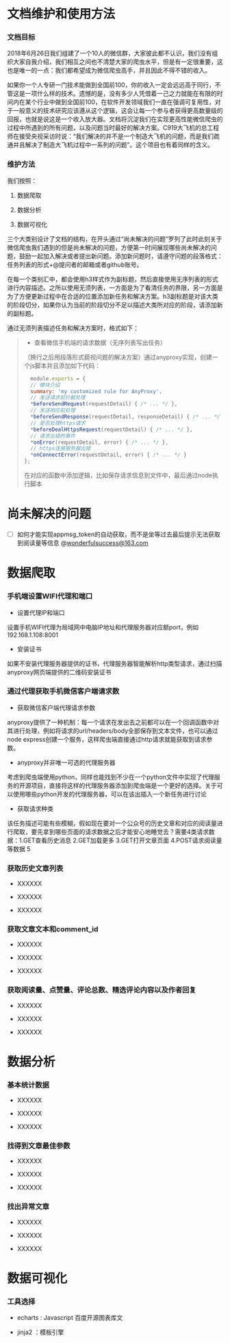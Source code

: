 # 文档维护和使用方法

### 文档目标

2018年6月26日我们组建了一个10人的微信群，大家彼此都不认识，我们没有组织大家自我介绍，我们相互之间也不清楚大家的爬虫水平，但是有一定很重要，这也是唯一的一点：我们都希望成为微信爬虫高手，并且因此不得不错的收入。

如果你一个人专研一门技术能做到全国前100，你的收入一定会远远高于同行，不管这是一项什么样的技术。遗憾的是，没有多少人凭借着一己之力就能在有限的时间内在某个行业中做到全国前100，在软件开发领域我们一直在强调可复用性，对于一般意义的技术研究应该遵从这个逻辑，这会让每一个参与者获得更高数量级的回报，也就是说这是一个收入放大器。文档将沉淀我们在实现更高性能微信爬虫的过程中所遇到的所有问题，以及问题当时最好的解决方案。C919大飞机的总工程师在接受央视采访时说：“我们解决的并不是一个制造大飞机的问题，而是我们疏通并且解决了制造大飞机过程中一系列的问题”。这个项目也有着同样的含义。

### 维护方法

我们按照：

1. 数据爬取

2. 数据分析

3. 数据可视化

三个大类别设计了文档的结构，在开头通过“尚未解决的问题”罗列了此时此刻关于微信爬虫我们遇到的但是尚未解决的问题，方便第一时间展现哪些尚未解决的问题，鼓励一起加入解决或者提出新问题。添加新问题时，请遵守问题的段落格式：任务列表的形式+@提问者的邮箱或者github账号。

在每一个类别汇中，都会使用h3样式作为副标题，然后直接使用无序列表的形式进行内容描述。之所以使用无须列表，一方面是为了看清任务的界限，另一方面是为了方便更新过程中在合适的位置添加新任务和解决方案。h3副标题是对该大类的阶段切分，如果你认为当前的阶段切分不足以描述大类所对应的阶段，请添加新的副标题。

通过无须列表描述任务和解决方案时，格式如下：

> - 查看微信手机端的请求数据（无序列表写出任务）
> 
> （换行之后用段落形式藐视问题的解决方案）通过anyproxy实现，创建一个js脚本并且添加如下代码：
> 
> ```javascript
>   module.exports = {
>   // 模块介绍
>   summary: 'my customized rule for AnyProxy',
>   // 发送请求前拦截处理
>   *beforeSendRequest(requestDetail) { /* ... */ },
>   // 发送响应前处理
>   *beforeSendResponse(requestDetail, responseDetail) { /* ... */ },
>   // 是否处理https请求
>   *beforeDealHttpsRequest(requestDetail) { /* ... */ },
>   // 请求出错的事件
>   *onError(requestDetail, error) { /* ... */ },
>   // https连接服务器出错
>   *onConnectError(requestDetail, error) { /* ... */ }
> };
> ```
> 
> 在对应的函数中添加逻辑，比如保存请求信息到文件中，最后通过node执行脚本

# 尚未解决的问题

- [ ]  如何才能实现appmsg_token的自动获取，而不是坐等过去最后提示无法获取到阅读量等信息 @wonderfulsuccess@163.com

# 数据爬取

### 手机端设置WIFI代理和端口

- 设置代理IP和端口

设置手机WIFI代理为局域网中电脑IP地址和代理服务器对应额port，例如192.168.1.108:8001

- 安装证书

如果不安装代理服务器提供的证书，代理服务器智能解析http类型请求，通过扫描anyproxy网页端提供的二维码安装证书

### 通过代理获取手机微信客户端请求数

- 获取微信客户端代理请求参数

anyproxy提供了一种机制：每一个请求在发出去之前都可以在一个回调函数中对其进行处理，例如将请求的url/headers/body全部保存到文本文件，也可以通过node express创建一个服务，这样爬虫端直接通过http请求就能获取到请求参数。

- anyproxy并非唯一可选的代理服务器

考虑到爬虫端使用python，同样也能找到不少在一个python文件中实现了代理服务的开源项目，直接将这样的代理服务器添加到爬虫端是一个更好的选择。关于可以使用哪些python开发的代理服务器，可以在该出插入一个新任务进行讨论

- 获取请求种类

该任务描述可能有些模糊，假如现在要对一个公众号的历史文章和对应的阅读量进行爬取，要先拿到哪些页面的请求数据之后才能安心地睡觉去？需要4类请求数据：1.GET查看历史消息 2.GET加载更多 3.GET打开文章页面 4.POST请求阅读量等数据 5

### 获取历史文章列表

- XXXXXX

- XXXXXX

- XXXXXX

### 获取文章文本和comment_id

- XXXXXX

- XXXXXX

- XXXXXX

### 获取阅读量、点赞量、评论总数、精选评论内容以及作者回复

- XXXXXX

- XXXXXX

- XXXXXX

# 数据分析

### 基本统计数据

- XXXXXX

- XXXXXX

- XXXXXX

### 找得到文章最佳参数

- XXXXXX

- XXXXXX

- XXXXXX

### 找出异常文章

- XXXXXX

- XXXXXX

- XXXXXX

# 数据可视化

### 工具选择

- echarts : Javascript 百度开源图表库文

- jinja2 ：模板引擎

